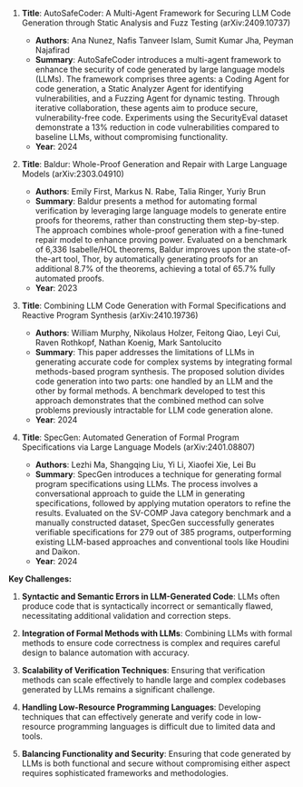 1. **Title**: AutoSafeCoder: A Multi-Agent Framework for Securing LLM Code Generation through Static Analysis and Fuzz Testing (arXiv:2409.10737)
   - **Authors**: Ana Nunez, Nafis Tanveer Islam, Sumit Kumar Jha, Peyman Najafirad
   - **Summary**: AutoSafeCoder introduces a multi-agent framework to enhance the security of code generated by large language models (LLMs). The framework comprises three agents: a Coding Agent for code generation, a Static Analyzer Agent for identifying vulnerabilities, and a Fuzzing Agent for dynamic testing. Through iterative collaboration, these agents aim to produce secure, vulnerability-free code. Experiments using the SecurityEval dataset demonstrate a 13% reduction in code vulnerabilities compared to baseline LLMs, without compromising functionality.
   - **Year**: 2024

2. **Title**: Baldur: Whole-Proof Generation and Repair with Large Language Models (arXiv:2303.04910)
   - **Authors**: Emily First, Markus N. Rabe, Talia Ringer, Yuriy Brun
   - **Summary**: Baldur presents a method for automating formal verification by leveraging large language models to generate entire proofs for theorems, rather than constructing them step-by-step. The approach combines whole-proof generation with a fine-tuned repair model to enhance proving power. Evaluated on a benchmark of 6,336 Isabelle/HOL theorems, Baldur improves upon the state-of-the-art tool, Thor, by automatically generating proofs for an additional 8.7% of the theorems, achieving a total of 65.7% fully automated proofs.
   - **Year**: 2023

3. **Title**: Combining LLM Code Generation with Formal Specifications and Reactive Program Synthesis (arXiv:2410.19736)
   - **Authors**: William Murphy, Nikolaus Holzer, Feitong Qiao, Leyi Cui, Raven Rothkopf, Nathan Koenig, Mark Santolucito
   - **Summary**: This paper addresses the limitations of LLMs in generating accurate code for complex systems by integrating formal methods-based program synthesis. The proposed solution divides code generation into two parts: one handled by an LLM and the other by formal methods. A benchmark developed to test this approach demonstrates that the combined method can solve problems previously intractable for LLM code generation alone.
   - **Year**: 2024

4. **Title**: SpecGen: Automated Generation of Formal Program Specifications via Large Language Models (arXiv:2401.08807)
   - **Authors**: Lezhi Ma, Shangqing Liu, Yi Li, Xiaofei Xie, Lei Bu
   - **Summary**: SpecGen introduces a technique for generating formal program specifications using LLMs. The process involves a conversational approach to guide the LLM in generating specifications, followed by applying mutation operators to refine the results. Evaluated on the SV-COMP Java category benchmark and a manually constructed dataset, SpecGen successfully generates verifiable specifications for 279 out of 385 programs, outperforming existing LLM-based approaches and conventional tools like Houdini and Daikon.
   - **Year**: 2024

**Key Challenges:**

1. **Syntactic and Semantic Errors in LLM-Generated Code**: LLMs often produce code that is syntactically incorrect or semantically flawed, necessitating additional validation and correction steps.

2. **Integration of Formal Methods with LLMs**: Combining LLMs with formal methods to ensure code correctness is complex and requires careful design to balance automation with accuracy.

3. **Scalability of Verification Techniques**: Ensuring that verification methods can scale effectively to handle large and complex codebases generated by LLMs remains a significant challenge.

4. **Handling Low-Resource Programming Languages**: Developing techniques that can effectively generate and verify code in low-resource programming languages is difficult due to limited data and tools.

5. **Balancing Functionality and Security**: Ensuring that code generated by LLMs is both functional and secure without compromising either aspect requires sophisticated frameworks and methodologies. 
